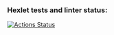 ### Hexlet tests and linter status:
[![Actions Status](https://github.com/tangerinous/java-project-78/workflows/hexlet-check/badge.svg)](https://github.com/tangerinous/java-project-78/actions)